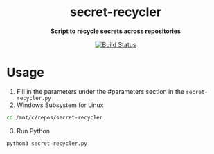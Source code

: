 <h1 align="center">secret-recycler</h1>


<div align="center">

<b>Script to recycle secrets across repositories</b>

[![Build Status](https://dev.azure.com/kbrashears5/github/_apis/build/status/kbrashears5.secret-recycler?branchName=master)](https://dev.azure.com/kbrashears5/github/_build/latest?definitionId=35&branchName=master)

</div>

# Usage
1. Fill in the parameters under the #parameters section in the `secret-recycler.py`
2. Windows Subsystem for Linux
```bash
cd /mnt/c/repos/secret-recycler
```
3. Run Python
```bash
python3 secret-recycler.py
```